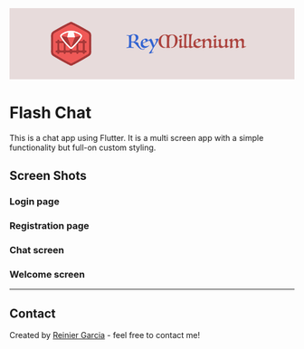 ![Rey Millenium Banner](https://github.com/reymillenium/images/blob/master/reymillenium_banner_800x200.png)

# Flash Chat

This is a chat app using Flutter. It is a multi screen app with a simple functionality but full-on custom styling.

## Screen Shots

### Login page

### Registration page

### Chat screen

### Welcome screen

***
## Contact
Created by [Reinier Garcia](https://reiniergarcia.dev/) - feel free to contact me!